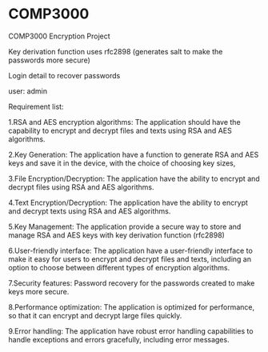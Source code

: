 # COMP3000
COMP3000 Encryption Project

Key derivation function uses rfc2898 (generates salt to make the passwords more secure)

Login detail to recover passwords

user: admin


Requirement list:

1.RSA and AES encryption algorithms: The application should have the capability to encrypt and decrypt files and texts using RSA and AES algorithms.

2.Key Generation: The application  have a function to generate RSA and AES keys and save it in the device, with the choice of choosing key sizes,

3.File Encryption/Decryption: The application have the ability to encrypt and decrypt files using RSA and AES algorithms.

4.Text Encryption/Decryption: The application have the ability to encrypt and decrypt texts using RSA and AES algorithms.

5.Key Management: The application provide a secure way to store and manage RSA and AES keys with key derivation function (rfc2898)

6.User-friendly interface: The application have a user-friendly interface to make it easy for users to encrypt and decrypt files and texts, including an option to choose between different types of encryption algorithms.

7.Security features: Password recovery for the passwords created to make keys more secure.

8.Performance optimization: The application is optimized for performance, so that it can encrypt and decrypt large files quickly.

9.Error handling: The application have robust error handling capabilities to handle exceptions and errors gracefully, including error messages.
